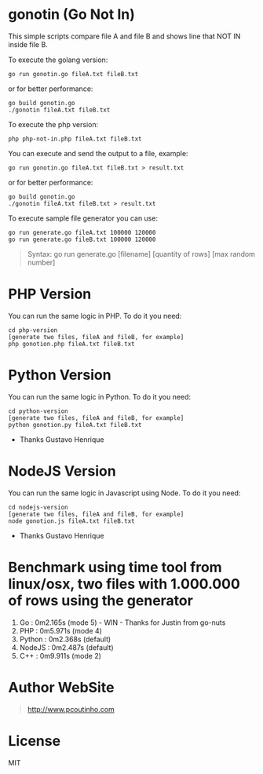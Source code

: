 # gonotin (Go Not In)

This simple scripts compare file A and file B and shows line that NOT IN inside file B.

To execute the golang version:

    go run gonotin.go fileA.txt fileB.txt

or for better performance:

    go build gonotin.go
    ./gonotin fileA.txt fileB.txt

To execute the php version:

    php php-not-in.php fileA.txt fileB.txt

You can execute and send the output to a file, example:

    go run gonotin.go fileA.txt fileB.txt > result.txt

or for better performance:

    go build gonotin.go
    ./gonotin fileA.txt fileB.txt > result.txt

To execute sample file generator you can use:

    go run generate.go fileA.txt 100000 120000
    go run generate.go fileB.txt 100000 120000

> Syntax: go run generate.go [filename] [quantity of rows] [max random number]

# PHP Version 

You can run the same logic in PHP. To do it you need:

    cd php-version
    [generate two files, fileA and fileB, for example]
    php gonotion.php fileA.txt fileB.txt

# Python Version 

You can run the same logic in Python. To do it you need:

    cd python-version
    [generate two files, fileA and fileB, for example]
    python gonotion.py fileA.txt fileB.txt

* Thanks Gustavo Henrique 

# NodeJS Version 

You can run the same logic in Javascript using Node. To do it you need:

    cd nodejs-version
    [generate two files, fileA and fileB, for example]
    node gonotion.js fileA.txt fileB.txt

* Thanks Gustavo Henrique 

# Benchmark using time tool from linux/osx, two files with 1.000.000 of rows using the generator

1. Go     : 0m2.165s (mode 5) - WIN - Thanks for Justin from go-nuts
2. PHP    : 0m5.971s (mode 4)
3. Python : 0m2.368s (default)
4. NodeJS : 0m2.487s (default)
5. C++    : 0m9.911s (mode 2)

# Author WebSite

> http://www.pcoutinho.com

# License

MIT
